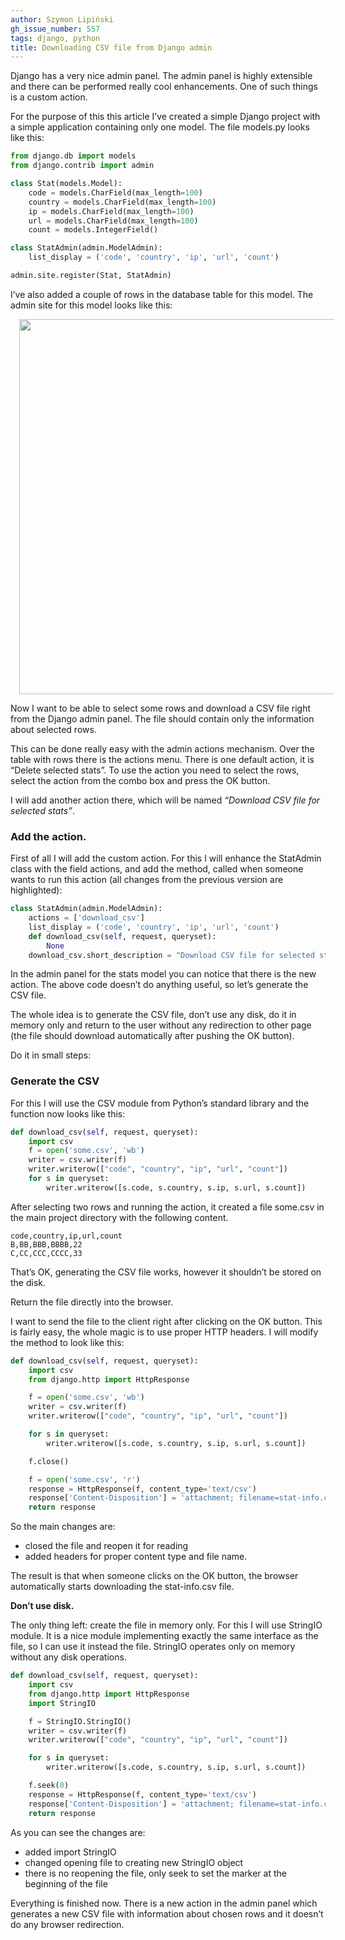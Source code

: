 ```yaml
---
author: Szymon Lipiński
gh_issue_number: 557
tags: django, python
title: Downloading CSV file from Django admin
---
```


Django has a very nice admin panel. The admin panel is highly extensible and there can be performed really cool enhancements. One of such things is a custom action.

For the purpose of this this article I’ve created a simple Django project with a simple application containing only one model. The file models.py looks like this:

```python
from django.db import models
from django.contrib import admin

class Stat(models.Model):
    code = models.CharField(max_length=100)
    country = models.CharField(max_length=100)
    ip = models.CharField(max_length=100)
    url = models.CharField(max_length=100)
    count = models.IntegerField()

class StatAdmin(admin.ModelAdmin):
    list_display = ('code', 'country', 'ip', 'url', 'count')

admin.site.register(Stat, StatAdmin)
```

I’ve also added a couple of rows in the database table for this model. The admin site for this model looks like this:

<div class="separator" style="clear: both; text-align: center;"><a href="/blog/2012/02/22/dowloading-csv-file-with-from-django/image-0.png" imageanchor="1" style="margin-left: 1em; margin-right: 1em;"><img border="0" src="/blog/2012/02/22/dowloading-csv-file-with-from-django/image-0.png" width="600"/></a></div>

Now I want to be able to select some rows and download a CSV file right from the Django admin panel. The file should contain only the information about selected rows.

This can be done really easy with the admin actions mechanism. Over the table with rows there is the actions menu. There is one default action, it is “Delete selected stats”. To use the action you need to select the rows, select the action from the combo box and press the OK button.

I will add another action there, which will be named *“Download CSV file for selected stats”*.

### Add the action.

First of all I will add the custom action. For this I will enhance the StatAdmin class with the field actions, and add the method, called when someone wants to run this action (all changes from the previous version are highlighted):

```python
class StatAdmin(admin.ModelAdmin):
    actions = ['download_csv']
    list_display = ('code', 'country', 'ip', 'url', 'count')
    def download_csv(self, request, queryset):
        None
    download_csv.short_description = "Download CSV file for selected stats."
```

In the admin panel for the stats model you can notice that there is the new action. The above code doesn’t do anything useful, so let’s generate the CSV file.

The whole idea is to generate the CSV file, don’t use any disk, do it in memory only and return to the user without any redirection to other page (the file should download automatically after pushing the OK button).

Do it in small steps:

### Generate the CSV

For this I will use the CSV module from Python’s standard library and the function now looks like this:

```python
def download_csv(self, request, queryset):
    import csv
    f = open('some.csv', 'wb')
    writer = csv.writer(f)
    writer.writerow(["code", "country", "ip", "url", "count"])
    for s in queryset:
        writer.writerow([s.code, s.country, s.ip, s.url, s.count])

```

After selecting two rows and running the action, it created a file some.csv in the main project directory with the following content.

```nohighlight
code,country,ip,url,count
B,BB,BBB,BBBB,22
C,CC,CCC,CCCC,33
```
That’s OK, generating the CSV file works, however it shouldn’t be stored on the disk.

Return the file directly into the browser.

I want to send the file to the client right after clicking on the OK button. This is fairly easy, the whole magic is to use proper HTTP headers. I will modify the method to look like this:

```python
def download_csv(self, request, queryset):
    import csv
    from django.http import HttpResponse

    f = open('some.csv', 'wb')
    writer = csv.writer(f)
    writer.writerow(["code", "country", "ip", "url", "count"])

    for s in queryset:
        writer.writerow([s.code, s.country, s.ip, s.url, s.count])

    f.close()

    f = open('some.csv', 'r')
    response = HttpResponse(f, content_type='text/csv')
    response['Content-Disposition'] = 'attachment; filename=stat-info.csv'
    return response
```

So the main changes are: 

- closed the file and reopen it for reading
- added headers for proper content type and file name.

The result is that when someone clicks on the OK button, the browser automatically starts downloading the stat-info.csv file.

**Don’t use disk.**

The only thing left: create the file in memory only. For this I will use StringIO module. It is a nice module implementing exactly the same interface as the file, so I can use it instead the file. StringIO operates only on memory without any disk operations.

```python
def download_csv(self, request, queryset):
    import csv
    from django.http import HttpResponse
    import StringIO

    f = StringIO.StringIO()
    writer = csv.writer(f)
    writer.writerow(["code", "country", "ip", "url", "count"])

    for s in queryset:
        writer.writerow([s.code, s.country, s.ip, s.url, s.count])

    f.seek(0)
    response = HttpResponse(f, content_type='text/csv')
    response['Content-Disposition'] = 'attachment; filename=stat-info.csv'
    return response
```

As you can see the changes are: 

- added import StringIO
- changed opening file to creating new StringIO object
- there is no reopening the file, only seek to set the marker at the beginning of the file

Everything is finished now. There is a new action in the admin panel which generates a new CSV file with information about chosen rows and it doesn’t do any browser redirection.

